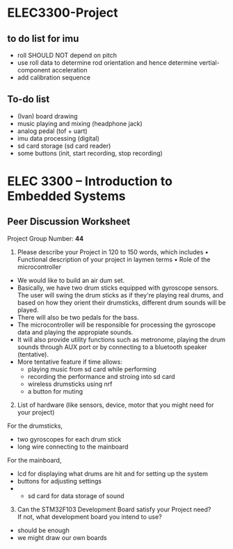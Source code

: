 # ELEC3300-Project

## to do list for imu
- roll SHOULD NOT depend on pitch
- use roll data to determine rod orientation and hence determine vertial-component acceleration
- add calibration sequence

## To-do list
- (Ivan) board drawing
- music playing and mixing (headphone jack)
- analog pedal (tof + uart)
- imu data processing (digital)
- sd card storage (sd card reader)
- some buttons (init, start recording, stop recording)

# ELEC 3300 – Introduction to Embedded Systems
## Peer Discussion Worksheet

Project Group Number: **44**
1.	Please describe your Project in 120 to 150 words, which includes 
•	Functional description of your project in laymen terms
•	Role of the microcontroller

- We would like to build an air dum set.
- Basically, we have two drum sticks equipped with gyroscope sensors. The user will swing the drum sticks as if they're playing real drums, and based on how they orient their drumsticks, different drum sounds will be played.
- There will also be two pedals for the bass.
- The microcontroller will be responsible for processing the gyroscope data and playing the appropiate sounds.
- It will also provide utility functions such as metronome, playing the drum sounds through AUX port or by connecting to a bluetooth speaker (tentative).
- More tentative feature if time allows:
  - playing music from sd card while performing
  - recording the performance and stroing into sd card
  - wireless drumsticks using nrf
  - a button for muting

2.	List of hardware (like sensors, device, motor that you might need for your project)

For the drumsticks,
- two gyroscopes for each drum stick
- long wire connecting to the mainboard

For the mainboard,
- lcd for displaying what drums are hit and for setting up the system
- buttons for adjusting settings
- - sd card for data storage of sound

3.	Can the STM32F103 Development Board satisfy your Project need?  
If not, what development board you intend to use? 

- should be enough
- we might draw our own boards

